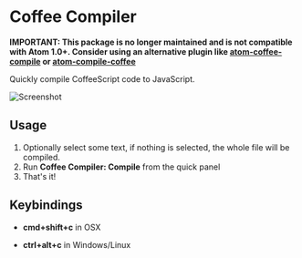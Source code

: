 # Coffee Compiler
**IMPORTANT: This package is no longer maintained and is not compatible with Atom 1.0+. Consider using an alternative plugin like [atom-coffee-compile](https://github.com/adrianlee44/atom-coffee-compile) or [atom-compile-coffee](https://github.com/freshl/atom-compile-coffee)**

Quickly compile CoffeeScript code to JavaScript.

![Screenshot](https://raw.githubusercontent.com/forabi/coffee-compiler/master/screenshot.gif)

## Usage
1. Optionally select some text, if nothing is selected, the whole file will be compiled.
2. Run **Coffee Compiler: Compile** from the quick panel
3. That's it!

## Keybindings

- **cmd+shift+c** in OSX

- **ctrl+alt+c** in Windows/Linux
